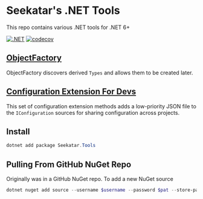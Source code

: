 # Seekatar's .NET Tools

This repo contains various .NET tools for .NET 6+

[![.NET](https://github.com/Seekatar/Tools-DotNet/actions/workflows/dotnet.yml/badge.svg)](https://github.com/Seekatar/Tools-DotNet/actions/workflows/dotnet.yml)
[![codecov](https://codecov.io/gh/Seekatar/Tools-DotNet/branch/main/graph/badge.svg?token=X3J5MU9T3C)](https://codecov.io/gh/Seekatar/Tools-DotNet)

## [ObjectFactory](src/Tools/ObjectFactory/README.md)

ObjectFactory discovers derived `Types` and allows them to be created later.

## [Configuration Extension For Devs](src/Tools/Extensions/README.md)

This set of configuration extension methods adds a low-priority JSON file to the `IConfiguration` sources for sharing configuration across projects.

## Install

```powershell
dotnet add package Seekatar.Tools
```

## Pulling From GitHub NuGet Repo

Originally was in a GitHub NuGet repo. To add a new NuGet source

```powershell
dotnet nuget add source --username $username --password $pat --store-password-in-clear-text --name github "https://nuget.pkg.github.com/seekatar/index.json"
```
